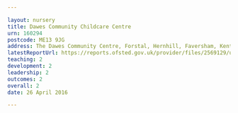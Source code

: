 ```yaml
---

layout: nursery
title: Dawes Community Childcare Centre
urn: 160294
postcode: ME13 9JG
address: The Dawes Community Centre, Forstal, Hernhill, Faversham, Kent, ME13 9JG
latestReportUrl: https://reports.ofsted.gov.uk/provider/files/2569129/urn/160294.pdf
teaching: 2
development: 2
leadership: 2
outcomes: 2
overall: 2
date: 26 April 2016

---
```

